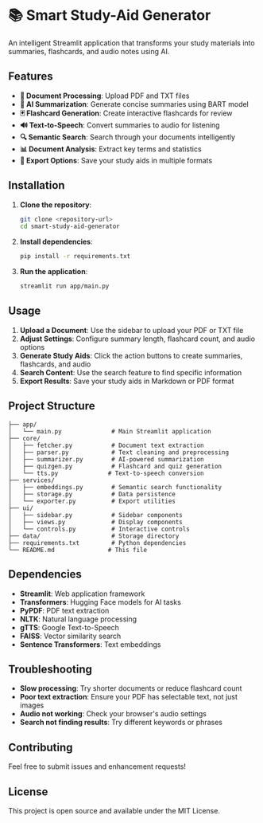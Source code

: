 # 📚 Smart Study-Aid Generator

An intelligent Streamlit application that transforms your study materials into summaries, flashcards, and audio notes using AI.

## Features

- **📄 Document Processing**: Upload PDF and TXT files
- **🤖 AI Summarization**: Generate concise summaries using BART model
- **🃏 Flashcard Generation**: Create interactive flashcards for review
- **🔊 Text-to-Speech**: Convert summaries to audio for listening
- **🔍 Semantic Search**: Search through your documents intelligently
- **📊 Document Analysis**: Extract key terms and statistics
- **💾 Export Options**: Save your study aids in multiple formats

## Installation

1. **Clone the repository**:
   ```bash
   git clone <repository-url>
   cd smart-study-aid-generator
   ```

2. **Install dependencies**:
   ```bash
   pip install -r requirements.txt
   ```

3. **Run the application**:
   ```bash
   streamlit run app/main.py
   ```

## Usage

1. **Upload a Document**: Use the sidebar to upload your PDF or TXT file
2. **Adjust Settings**: Configure summary length, flashcard count, and audio options
3. **Generate Study Aids**: Click the action buttons to create summaries, flashcards, and audio
4. **Search Content**: Use the search feature to find specific information
5. **Export Results**: Save your study aids in Markdown or PDF format

## Project Structure

```
├── app/
│   └── main.py              # Main Streamlit application
├── core/
│   ├── fetcher.py           # Document text extraction
│   ├── parser.py            # Text cleaning and preprocessing
│   ├── summarizer.py        # AI-powered summarization
│   ├── quizgen.py           # Flashcard and quiz generation
│   └── tts.py              # Text-to-speech conversion
├── services/
│   ├── embeddings.py        # Semantic search functionality
│   ├── storage.py           # Data persistence
│   └── exporter.py          # Export utilities
├── ui/
│   ├── sidebar.py           # Sidebar components
│   ├── views.py             # Display components
│   └── controls.py          # Interactive controls
├── data/                    # Storage directory
├── requirements.txt         # Python dependencies
└── README.md               # This file
```

## Dependencies

- **Streamlit**: Web application framework
- **Transformers**: Hugging Face models for AI tasks
- **PyPDF**: PDF text extraction
- **NLTK**: Natural language processing
- **gTTS**: Google Text-to-Speech
- **FAISS**: Vector similarity search
- **Sentence Transformers**: Text embeddings

## Troubleshooting

- **Slow processing**: Try shorter documents or reduce flashcard count
- **Poor text extraction**: Ensure your PDF has selectable text, not just images
- **Audio not working**: Check your browser's audio settings
- **Search not finding results**: Try different keywords or phrases

## Contributing

Feel free to submit issues and enhancement requests!

## License

This project is open source and available under the MIT License.